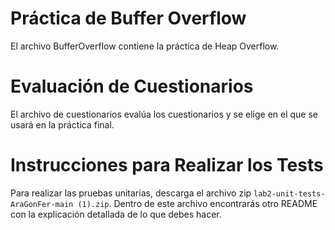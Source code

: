 # Práctica de Buffer Overflow

El archivo BufferOverflow contiene la práctica de Heap Overflow.

# Evaluación de Cuestionarios

El archivo de cuestionarios evalúa los cuestionarios y se elige en el que se usará en la práctica final.

# Instrucciones para Realizar los Tests

Para realizar las pruebas unitarias, descarga el archivo zip `lab2-unit-tests-AraGonFer-main (1).zip`. Dentro de este archivo encontrarás otro README con la explicación detallada de lo que debes hacer.


